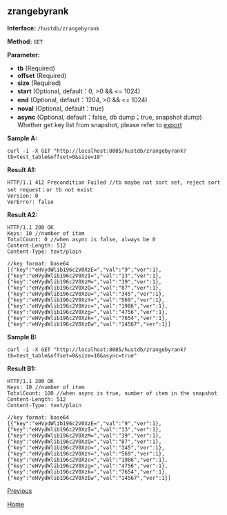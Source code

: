 ## zrangebyrank ##

**Interface:** `/hustdb/zrangebyrank`

**Method:** `GET`

**Parameter:** 

*  **tb** (Required)
*  **offset** (Required)
*  **size** (Required)
*  **start** (Optional, default：0, >0 && <= 1024)  
*  **end** (Optional, default：1204, >0 && <= 1024)
*  **noval** (Optional, default：true)
*  **async** (Optional, default：false, db dump；true, snapshot dump)  
Whether get key list from snapshot, please refer to [export](export.md) 

**Sample A:**

    curl -i -X GET "http://localhost:8085/hustdb/zrangebyrank?tb=test_table&offset=0&size=10"

**Result A1:**

	HTTP/1.1 412 Precondition Failed //tb maybe not sort set, reject sort set request；or tb not exist
	Version: 0
	VerError: false

**Result A2:**

	HTTP/1.1 200 OK
	Keys: 10 //number of item
	TotalCount: 0 //when async is false, always be 0
	Content-Length: 512
	Content-Type: text/plain
	
	//key format: base64
	[{"key":"eHVydWlib196c2V0XzE=","val":"9","ver":1},{"key":"eHVydWlib196c2V0XzI=","val":"13","ver":1},{"key":"eHVydWlib196c2V0XzM=","val":"39","ver":1},{"key":"eHVydWlib196c2V0XzQ=","val":"87","ver":1},{"key":"eHVydWlib196c2V0XzU=","val":"345","ver":1},{"key":"eHVydWlib196c2V0XzY=","val":"569","ver":1},{"key":"eHVydWlib196c2V0Xzc=","val":"1986","ver":1},{"key":"eHVydWlib196c2V0Xzg=","val":"4756","ver":1},{"key":"eHVydWlib196c2V0Xzk=","val":"7654","ver":1},{"key":"eHVydWlib196c2V0XzEw","val":"14567","ver":1}]

**Sample B:**

    curl -i -X GET "http://localhost:8085/hustdb/zrangebyrank?tb=test_table&offset=0&size=10&async=true"

**Result B1:**

	HTTP/1.1 200 OK
	Keys: 10 //number of item
	TotalCount: 100 //when async is true, number of item in the snapshot 
	Content-Length: 512
	Content-Type: text/plain

	//key format: base64
	[{"key":"eHVydWlib196c2V0XzE=","val":"9","ver":1},{"key":"eHVydWlib196c2V0XzI=","val":"13","ver":1},{"key":"eHVydWlib196c2V0XzM=","val":"39","ver":1},{"key":"eHVydWlib196c2V0XzQ=","val":"87","ver":1},{"key":"eHVydWlib196c2V0XzU=","val":"345","ver":1},{"key":"eHVydWlib196c2V0XzY=","val":"569","ver":1},{"key":"eHVydWlib196c2V0Xzc=","val":"1986","ver":1},{"key":"eHVydWlib196c2V0Xzg=","val":"4756","ver":1},{"key":"eHVydWlib196c2V0Xzk=","val":"7654","ver":1},{"key":"eHVydWlib196c2V0XzEw","val":"14567","ver":1}]

[Previous](../hustdb.md)

[Home](../../../index.md)